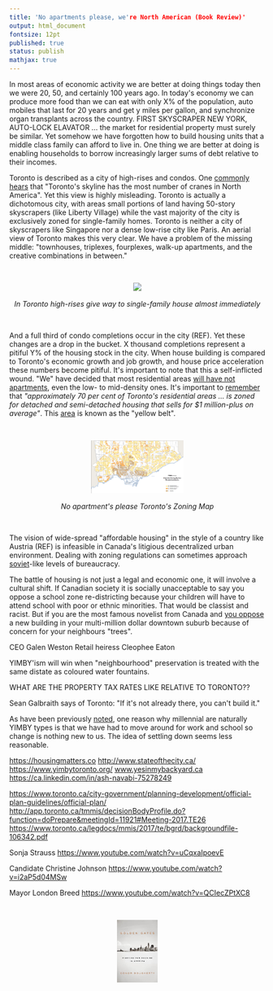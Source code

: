 ```yaml
---
title: 'No apartments please, we're North American (Book Review)'
output: html_document
fontsize: 12pt
published: true
status: publish
mathjax: true
---
```


In most areas of economic activity we are better at doing things today then we were 20, 50, and certainly 100 years ago. In today's economy we can produce more food than we can eat with only X% of the population, auto mobiles that last for 20 years and get y miles per gallon, and synchronize organ transplants across the country. FIRST SKYSCRAPER NEW YORK, AUTO-LOCK ELAVATOR ... the market for residential property must surely be similar. Yet somehow we have forgotten how to build housing units that a middle class family can afford to live in. One thing we are better at doing is enabling households to borrow increasingly larger sums of debt relative to their incomes. 

Toronto is described as a city of high-rises and condos. One [commonly hears](https://building.ca/toronto-continues-to-lead-north-america-in-crane-index/)	 that "Toronto's skyline has the most number of cranes in North America". Yet this view is highly misleading. Toronto is actually a dichotomous city, with areas small portions of land having 50-story skyscrapers (like Liberty Village) while the vast majority of the city is exclusively zoned for single-family homes. Toronto is neither a city of skyscrapers like Singapore nor a dense low-rise city like Paris. An aerial view of Toronto makes this very clear. We have a problem of the missing middle: "townhouses, triplexes, fourplexes, walk-up apartments, and the creative combinations in between."

<br>
<p align="center"><img src="/figures/aeriel_toronto.jpg" width="16%"></p>
<p align="center"><i>In Toronto high-rises give way to single-family house almost immediately </i></p>
<br>


And a full third of condo completions occur in the city (REF). Yet these changes are a drop in the bucket. X thousand completions represent a pitiful Y% of the housing stock in the city. When house building is compared to Toronto's economic growth and job growth, and house price acceleration these numbers become pitiful. It's important to note that this a self-inflicted wound. "We" have decided that most residential areas [will have not apartments](https://tinyurl.com/y5gt7qmx), even the low- to mid-density ones. It's important to [remember](https://tinyurl.com/yb8l3uf8) that *"approximately 70 per cent of Toronto's residential areas ... is zoned for detached and semi-detached housing that sells for $1 million-plus on average"*. This [area](https://www.toronto.ca/wp-content/uploads/2017/10/960b-City-Planning-Zoning-city-wide-Residential-zone-map.pdf) is known as the "yellow belt".

<br>
<p align="center"><img src="/figures/yellow_belt.png" width="36%"></p>
<p align="center"><i> No apartment's please Toronto's Zoning Map </i></p>
<br>

The vision of wide-spread "affordable housing" in the style of a country like Austria (REF) is infeasible in Canada's litigious decentralized urban environment. Dealing with zoning regulations can sometimes approach [soviet](https://tinyurl.com/ydeojy3m)-like levels of bureaucracy. 

The battle of housing is not just a legal and economic one, it will involve a cultural shift. If  Canadian society it is socially unacceptable to say you oppose a school zone re-districting because your children will have to attend school with poor or ethnic minorities. That would be classist and racist. But if you are the most famous novelist from Canada and [you oppose](https://tinyurl.com/ya2yxknn) a new building in your multi-million dollar downtown suburb because of concern for your neighbours "trees".

CEO Galen Weston
Retail heiress Cleophee Eaton

YIMBY'ism will win when "neighbourhood" preservation is treated with the same distate as coloured water fountains.

WHAT ARE THE PROPERTY TAX RATES LIKE RELATIVE TO TORONTO??

Sean Galbraith says of Toronto: "If it's not already there, you can't build it."

As have been previously [noted](https://tinyurl.com/y9c4aus3), one reason why millennial are naturally YIMBY types is that we have had to move around for work and school so change is nothing new to us. The idea of settling down seems less reasonable.  


https://housingmatters.co
http://www.stateofthecity.ca/
https://www.yimbytoronto.org/
www.yesinmybackyard.ca
https://ca.linkedin.com/in/ash-navabi-75278249


https://www.toronto.ca/city-government/planning-development/official-plan-guidelines/official-plan/
http://app.toronto.ca/tmmis/decisionBodyProfile.do?function=doPrepare&meetingId=11921#Meeting-2017.TE26
https://www.toronto.ca/legdocs/mmis/2017/te/bgrd/backgroundfile-106342.pdf


Sonja Strauss
https://www.youtube.com/watch?v=uCqxaIpoevE

Candidate Christine Johnson
https://www.youtube.com/watch?v=i2aP5d04MSw

Mayor London Breed
https://www.youtube.com/watch?v=QCIecZPtXC8


<br>
<p align="center"><img src="/figures/goldengates.jpg" width="16%"></p>
<br>

